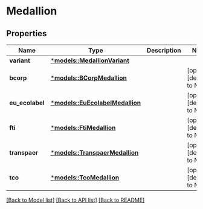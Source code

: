 # Medallion

## Properties
Name | Type | Description | Notes
------------ | ------------- | ------------- | -------------
**variant** | [***models::MedallionVariant**](medallionVariant.md) |  | 
**bcorp** | [***models::BCorpMedallion**](bCorpMedallion.md) |  | [optional] [default to None]
**eu_ecolabel** | [***models::EuEcolabelMedallion**](euEcolabelMedallion.md) |  | [optional] [default to None]
**fti** | [***models::FtiMedallion**](ftiMedallion.md) |  | [optional] [default to None]
**transpaer** | [***models::TranspaerMedallion**](transpaerMedallion.md) |  | [optional] [default to None]
**tco** | [***models::TcoMedallion**](tcoMedallion.md) |  | [optional] [default to None]

[[Back to Model list]](../README.md#documentation-for-models) [[Back to API list]](../README.md#documentation-for-api-endpoints) [[Back to README]](../README.md)


